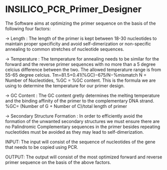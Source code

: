 # INSILICO_PCR_Primer_Designer
The Software aims at optimizing the primer sequence on the basis of the following four factors:

-> Length : The length of the primer is kept between 18-30 nucleotides to maintain proper specificity and avoid self-dimerization or non-specific annealing to common stretches of nucleotide sequences.
            
-> Temperature : The temperature for annealing needs to be similar for the forward and the reverse primer sequences with no more than a 5 degree celcius difference between the two. The allowed temperature range is from 55-65 degree celcius.
                                                   Tm=81.5+0.41(%GC)−675/N−%mismatch
                                                   N = Number of Nucleotides,
                                                   %GC = %GC content.
                                This is the formula we are using to determine the temperature for our primer design.
                 
-> GC Content : The GC content gretly determines the melting temperature and the binding affinity of the primer to the complementary DNA strand.
                                                   %GC= (Number of G + Number of C)/total length of primer
                         
-> Secondary Structure Formation : In order to efficiently avoid the formation of the unwanted secondary structures we must ensure there are no Palindromic Complementary sequences in the primer besides repeating nucleotides must be avoided as they may lead to self-dimerization.
                                                                 
 INPUT: The input will consist of the sequence of nucleotides of the gene that needs to be copied using PCR.
 
 OUTPUT: The output will consist of the most optimized forward and reverse primer sequence on the basis of the above factors.
